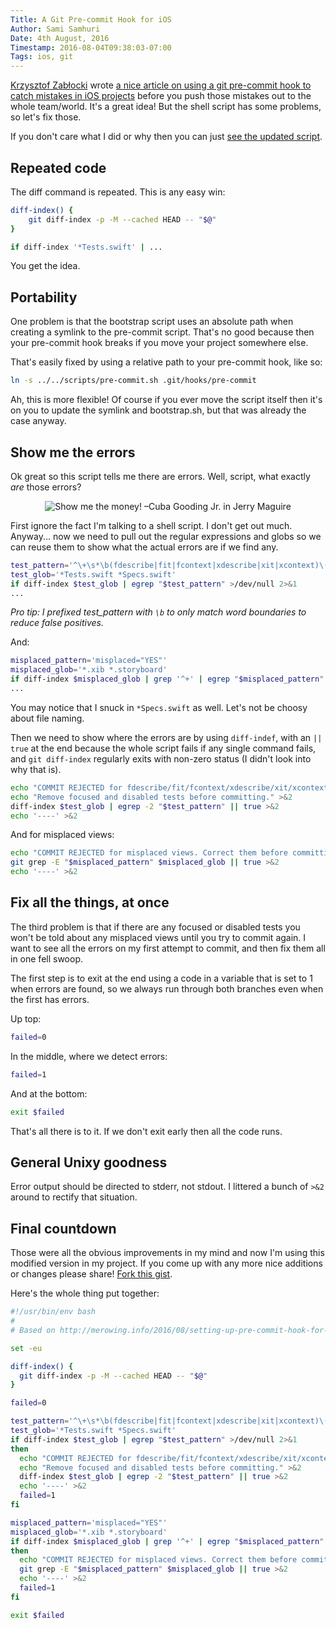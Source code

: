 ```yaml
---
Title: A Git Pre-commit Hook for iOS
Author: Sami Samhuri
Date: 4th August, 2016
Timestamp: 2016-08-04T09:38:03-07:00
Tags: ios, git
---
```


[Krzysztof Zabłocki][kztwitter] wrote [a nice article on using a git pre-commit hook to catch mistakes in iOS projects][link] before you push those mistakes out to the whole team/world. It's a great idea! But the shell script has some problems, so let's fix those.

If you don't care what I did or why then you can just [see the updated script][gist].

[kztwitter]: https://twitter.com/merowing_
[link]: http://merowing.info/2016/08/setting-up-pre-commit-hook-for-ios/
[gist]: https://gist.github.com/samsonjs/3c24c0c7b333f209bc5fcab0d8390c01

## Repeated code

The diff command is repeated. This is any easy win:

```bash
diff-index() {
    git diff-index -p -M --cached HEAD -- "$@"
}

if diff-index '*Tests.swift' | ...
```

You get the idea.

## Portability

One problem is that the bootstrap script uses an absolute path when creating a symlink to the pre-commit script. That's no good because then your pre-commit hook breaks if you move your project somewhere else.

That's easily fixed by using a relative path to your pre-commit hook, like so:

```bash
ln -s ../../scripts/pre-commit.sh .git/hooks/pre-commit
```

Ah, this is more flexible! Of course if you ever move the script itself then it's on you to update the symlink and bootstrap.sh, but that was already the case anyway.

## Show me the errors

Ok great so this script tells me there are errors. Well, script, what exactly _are_ those errors?

<p align="center"><img src="/images/show-me-the-money.gif" alt="Show me the money! –Cuba Gooding Jr. in Jerry Maguire"></p>

First ignore the fact I'm talking to a shell script. I don't get out much. Anyway... now we need to pull out the regular expressions and globs so we can reuse them to show what the actual errors are if we find any.

```bash
test_pattern='^\+\s*\b(fdescribe|fit|fcontext|xdescribe|xit|xcontext)\('
test_glob='*Tests.swift *Specs.swift'
if diff-index $test_glob | egrep "$test_pattern" >/dev/null 2>&1
...
```

_Pro tip: I prefixed test\_pattern with `\b` to only match word boundaries to reduce false positives._

And:

```bash
misplaced_pattern='misplaced="YES"'
misplaced_glob='*.xib *.storyboard'
if diff-index $misplaced_glob | grep '^+' | egrep "$misplaced_pattern" >/dev/null 2>&1
...
```

You may notice that I snuck in `*Specs.swift` as well. Let's not be choosy about file naming.

Then we need to show where the errors are by using `diff-indef`, with an `|| true` at the end because the whole script fails if any single command fails, and `git diff-index` regularly exits with non-zero status (I didn't look into why that is).

```bash
echo "COMMIT REJECTED for fdescribe/fit/fcontext/xdescribe/xit/xcontext." >&2
echo "Remove focused and disabled tests before committing." >&2
diff-index $test_glob | egrep -2 "$test_pattern" || true >&2
echo '----' >&2
```

And for misplaced views:

```bash
echo "COMMIT REJECTED for misplaced views. Correct them before committing." >&2
git grep -E "$misplaced_pattern" $misplaced_glob || true >&2
echo '----' >&2
```

## Fix all the things, at once

The third problem is that if there are any focused or disabled tests you won't be told about any misplaced views until you try to commit again. I want to see all the errors on my first attempt to commit, and then fix them all in one fell swoop.

The first step is to exit at the end using a code in a variable that is set to 1 when errors are found, so we always run through both branches even when the first has errors.

Up top:

```bash
failed=0
```

In the middle, where we detect errors:

```bash
failed=1
```

And at the bottom:

```bash
exit $failed
```

That's all there is to it. If we don't exit early then all the code runs.

## General Unixy goodness

Error output should be directed to stderr, not stdout. I littered a bunch of `>&2` around to rectify that situation.

## Final countdown

Those were all the obvious improvements in my mind and now I'm using this modified version in my project. If you come up with any more nice additions or changes please share! [Fork this gist][gist].

Here's the whole thing put together:

```bash
#!/usr/bin/env bash
#
# Based on http://merowing.info/2016/08/setting-up-pre-commit-hook-for-ios/

set -eu

diff-index() {
  git diff-index -p -M --cached HEAD -- "$@"
}

failed=0

test_pattern='^\+\s*\b(fdescribe|fit|fcontext|xdescribe|xit|xcontext)\('
test_glob='*Tests.swift *Specs.swift'
if diff-index $test_glob | egrep "$test_pattern" >/dev/null 2>&1
then
  echo "COMMIT REJECTED for fdescribe/fit/fcontext/xdescribe/xit/xcontext." >&2
  echo "Remove focused and disabled tests before committing." >&2
  diff-index $test_glob | egrep -2 "$test_pattern" || true >&2
  echo '----' >&2
  failed=1
fi

misplaced_pattern='misplaced="YES"'
misplaced_glob='*.xib *.storyboard'
if diff-index $misplaced_glob | grep '^+' | egrep "$misplaced_pattern" >/dev/null 2>&1
then
  echo "COMMIT REJECTED for misplaced views. Correct them before committing." >&2
  git grep -E "$misplaced_pattern" $misplaced_glob || true >&2
  echo '----' >&2
  failed=1
fi

exit $failed
```